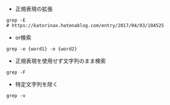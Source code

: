 - 正規表現の拡張
```
grep -E
# https://katorinax.hatenablog.com/entry/2017/04/03/104525
```

- or検索
```
grep -e {word1} -e {word2}
```

- 正規表現を使用せず文字列のまま検索
```
grep -F
```

- 特定文字列を除く
```
grep -v 
```
